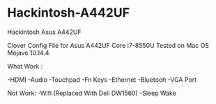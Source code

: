 # Hackintosh-A442UF
Hackintosh Asus A442UF

Clover Config File for Asus A442UF Core i7-8550U
Tested on Mac OS Mojave 10.14.4

What Work :

-HDMI 
-Audio
-Touchpad
-Fn Keys
-Ethernet
-Bluetooh
-VGA Port

Not Work:
-Wifi (Replaced With Dell DW1560)
-Sleep Wake
